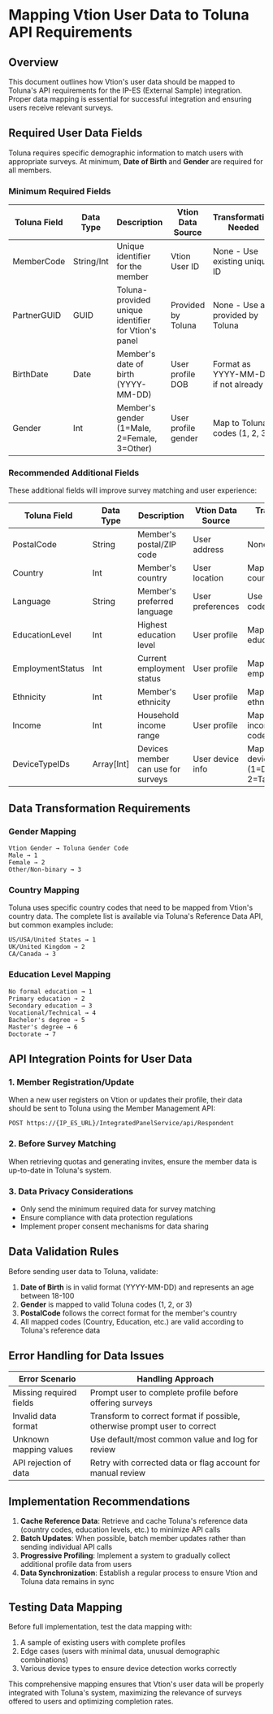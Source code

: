 # Mapping Vtion User Data to Toluna API Requirements

## Overview
This document outlines how Vtion's user data should be mapped to Toluna's API requirements for the IP-ES (External Sample) integration. Proper data mapping is essential for successful integration and ensuring users receive relevant surveys.

## Required User Data Fields

Toluna requires specific demographic information to match users with appropriate surveys. At minimum, **Date of Birth** and **Gender** are required for all members.

### Minimum Required Fields

| Toluna Field | Data Type | Description | Vtion Data Source | Transformation Needed |
|--------------|-----------|-------------|-------------------|----------------------|
| MemberCode | String/Int | Unique identifier for the member | Vtion User ID | None - Use existing unique ID |
| PartnerGUID | GUID | Toluna-provided unique identifier for Vtion's panel | Provided by Toluna | None - Use as provided by Toluna |
| BirthDate | Date | Member's date of birth (YYYY-MM-DD) | User profile DOB | Format as YYYY-MM-DD if not already |
| Gender | Int | Member's gender (1=Male, 2=Female, 3=Other) | User profile gender | Map to Toluna codes (1, 2, 3) |

### Recommended Additional Fields

These additional fields will improve survey matching and user experience:

| Toluna Field | Data Type | Description | Vtion Data Source | Transformation Needed |
|--------------|-----------|-------------|-------------------|----------------------|
| PostalCode | String | Member's postal/ZIP code | User address | None |
| Country | Int | Member's country | User location | Map to Toluna country codes |
| Language | String | Member's preferred language | User preferences | Use ISO language codes |
| EducationLevel | Int | Highest education level | User profile | Map to Toluna education codes |
| EmploymentStatus | Int | Current employment status | User profile | Map to Toluna employment codes |
| Ethnicity | Int | Member's ethnicity | User profile | Map to Toluna ethnicity codes |
| Income | Int | Household income range | User profile | Map to Toluna income range codes |
| DeviceTypeIDs | Array[Int] | Devices member can use for surveys | User device info | Map to Toluna device type codes (1=Desktop/Laptop, 2=Tablet, 3=Phone) |

## Data Transformation Requirements

### Gender Mapping
```
Vtion Gender → Toluna Gender Code
Male → 1
Female → 2
Other/Non-binary → 3
```

### Country Mapping
Toluna uses specific country codes that need to be mapped from Vtion's country data. The complete list is available via Toluna's Reference Data API, but common examples include:
```
US/USA/United States → 1
UK/United Kingdom → 2
CA/Canada → 3
```

### Education Level Mapping
```
No formal education → 1
Primary education → 2
Secondary education → 3
Vocational/Technical → 4
Bachelor's degree → 5
Master's degree → 6
Doctorate → 7
```

## API Integration Points for User Data

### 1. Member Registration/Update
When a new user registers on Vtion or updates their profile, their data should be sent to Toluna using the Member Management API:

```
POST https://{IP_ES_URL}/IntegratedPanelService/api/Respondent
```

### 2. Before Survey Matching
When retrieving quotas and generating invites, ensure the member data is up-to-date in Toluna's system.

### 3. Data Privacy Considerations
- Only send the minimum required data for survey matching
- Ensure compliance with data protection regulations
- Implement proper consent mechanisms for data sharing

## Data Validation Rules

Before sending user data to Toluna, validate:

1. **Date of Birth** is in valid format (YYYY-MM-DD) and represents an age between 18-100
2. **Gender** is mapped to valid Toluna codes (1, 2, or 3)
3. **PostalCode** follows the correct format for the member's country
4. All mapped codes (Country, Education, etc.) are valid according to Toluna's reference data

## Error Handling for Data Issues

| Error Scenario | Handling Approach |
|----------------|-------------------|
| Missing required fields | Prompt user to complete profile before offering surveys |
| Invalid data format | Transform to correct format if possible, otherwise prompt user to correct |
| Unknown mapping values | Use default/most common value and log for review |
| API rejection of data | Retry with corrected data or flag account for manual review |

## Implementation Recommendations

1. **Cache Reference Data**: Retrieve and cache Toluna's reference data (country codes, education levels, etc.) to minimize API calls
2. **Batch Updates**: When possible, batch member updates rather than sending individual API calls
3. **Progressive Profiling**: Implement a system to gradually collect additional profile data from users
4. **Data Synchronization**: Establish a regular process to ensure Vtion and Toluna data remains in sync

## Testing Data Mapping

Before full implementation, test the data mapping with:
1. A sample of existing users with complete profiles
2. Edge cases (users with minimal data, unusual demographic combinations)
3. Various device types to ensure device detection works correctly

This comprehensive mapping ensures that Vtion's user data will be properly integrated with Toluna's system, maximizing the relevance of surveys offered to users and optimizing completion rates.
